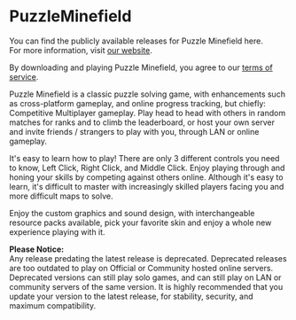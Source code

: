 # PuzzleMinefield
You can find the publicly available releases for Puzzle Minefield here.
<br>For more information, visit <a href="https://www.pyroneon.ml/PuzzleMinefield">our website</a>.

By downloading and playing Puzzle Minefield, you agree to our <a href="https://www.pyroneon.ml/PuzzleMinefield/tos">terms of service</a>.

Puzzle Minefield is a classic puzzle solving game, with enhancements such as cross-platform gameplay, and online progress tracking, but chiefly: Competitive Multiplayer
gameplay. Play head to head with others in random matches for ranks and to climb the leaderboard, or host your own server and invite friends / strangers to play with you, through LAN or online gameplay.

It's easy to learn how to play! There are only 3 different controls you need to know, Left Click, Right Click, and Middle Click. Enjoy playing through and honing your skills by competing against others online. Although it's easy to learn, it's difficult to master with increasingly skilled players facing you and more difficult maps 
to solve.

Enjoy the custom graphics and sound design, with interchangeable resource packs available, pick your favorite skin and enjoy a whole new experience playing with it.

<b>Please Notice:</b>
<br>
Any release predating the latest release is deprecated. Deprecated releases are too outdated to play on Official or Community hosted online servers. Deprecated versions can still play solo games, and can still play on LAN or community servers of the same version. It is highly recommended that you update your version to the latest release, for stability, security, and maximum compatibility.
